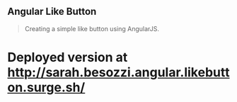 ## Angular Like Button

> Creating a simple like button using AngularJS.

# Deployed version at http://sarah.besozzi.angular.likebutton.surge.sh/


